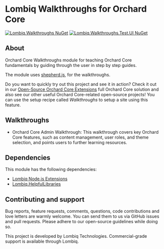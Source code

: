 
# Lombiq Walkthroughs for Orchard Core

[![Lombiq.Walkthroughs NuGet](https://img.shields.io/nuget/v/Lombiq.Walkthroughs)](https://www.nuget.org/packages/Lombiq.Walkthroughs/) [![Lombiq.Walkthroughs.Test.UI NuGet](https://img.shields.io/nuget/v/Lombiq.Walkthroughs.Tests.UI)](https://www.nuget.org/packages/Lombiq.Walkthroughs.Tests.UI/)

## About

Orchard Core Walkthroughs module for teaching Orchard Core fundamentals by guiding through the user in step by step guides.

The module uses [shepherd.js](https://shepherdjs.dev/), for the walkthroughs.

Do you want to quickly try out this project and see it in action? Check it out in our [Open-Source Orchard Core Extensions](https://github.com/Lombiq/Open-Source-Orchard-Core-Extensions) full Orchard Core solution and also see our other useful Orchard Core-related open-source projects! You can use the setup recipe called _Walkthroughs_ to setup a site using this feature.

## Walkthroughs

- Orchard Core Admin Walkthrough: This walkthrough covers key Orchard Core features, such as content management, user roles, and theme selection, and points users to further learning resources.

## Dependencies

This module has the following dependencies:

- [Lombiq Node.js Extensions](https://github.com/Lombiq/NodeJs-Extensions)
- [Lombiq.HelpfulLibraries](https://github.com/Lombiq/Helpful-Libraries)

## Contributing and support

Bug reports, feature requests, comments, questions, code contributions and love letters are warmly welcome. You can send them to us via GitHub issues and pull requests. Please adhere to our open-source guidelines while doing so.

This project is developed by Lombiq Technologies. Commercial-grade support is available through Lombiq.
